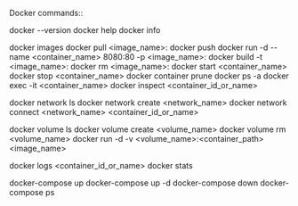Docker commands::

docker --version
docker help
docker info

docker images
docker pull <image_name>:<tag>
docker push 
docker run -d --name <container_name> 8080:80 -p <image_name>: <tag> 
docker build -t <image_name>: <tag>
docker rm <image_name>: <tag>
docker start <container_name> 
docker stop <container_name>
docker container prune
docker ps -a
docker exec -it <container_name> <command>
docker inspect <container_id_or_name>

docker network ls
docker network create <network_name>
docker network connect <network_name> <container_id_or_name>

docker volume ls
docker volume create <volume_name>
docker volume rm <volume_name>
docker run -d -v <volume_name>:<container_path> <image_name>

docker logs <container_id_or_name>
docker stats

docker-compose up
docker-compose up -d
docker-compose down
docker-compose ps
